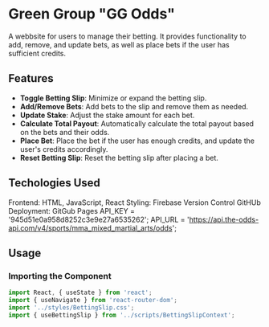 # Green Group "GG Odds"

A webbsite for users to manage their betting. 
It provides functionality to add, remove, and update bets, as well as place bets if the user has sufficient credits.

## Features

- **Toggle Betting Slip**: Minimize or expand the betting slip.
- **Add/Remove Bets**: Add bets to the slip and remove them as needed.
- **Update Stake**: Adjust the stake amount for each bet.
- **Calculate Total Payout**: Automatically calculate the total payout based on the bets and their odds.
- **Place Bet**: Place the bet if the user has enough credits, and update the user's credits accordingly.
- **Reset Betting Slip**: Reset the betting slip after placing a bet.

## Techologies Used
Frontend: HTML, JavaScript, React
Styling: Firebase
Version Control GitHUb
Deployment: GitGub Pages
API_KEY = '945d51e0a958d8252c3e9e27a6535262';
API_URL = 'https://api.the-odds-api.com/v4/sports/mma_mixed_martial_arts/odds';

## Usage

### Importing the Component

```javascript
import React, { useState } from 'react';
import { useNavigate } from 'react-router-dom';
import '../styles/BettingSlip.css';
import { useBettingSlip } from '../scripts/BettingSlipContext';
